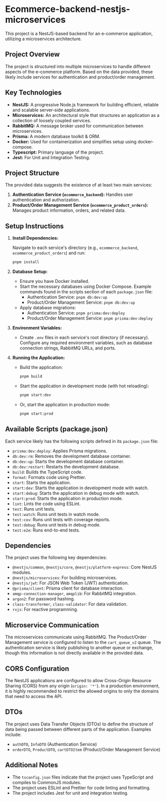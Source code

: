 
# Ecommerce-backend-nestjs-microservices

This project is a NestJS-based backend for an e-commerce application, utilizing a microservices architecture.

## Project Overview

The project is structured into multiple microservices to handle different aspects of the e-commerce platform.  Based on the data provided, these likely include services for authentication and product/order management.

## Key Technologies

*   **NestJS:** A progressive Node.js framework for building efficient, reliable and scalable server-side applications.
*   **Microservices:** An architectural style that structures an application as a collection of loosely coupled services.
*   **RabbitMQ:** A message broker used for communication between microservices.
*   **Prisma:** A modern database toolkit & ORM.
*   **Docker:** Used for containerization and simplifies setup using docker-compose.
*   **Typescript:** Primary language of the project.
*   **Jest:** For Unit and Integration Testing.

## Project Structure

The provided data suggests the existence of at least two main services:

1.  **Authentication Service (`ecommerce_backend`):** Handles user authentication and authorization.
2.  **Product/Order Management Service (`ecommerce_product_orders`):** Manages product information, orders, and related data.

## Setup Instructions

1.  **Install Dependencies:**

    Navigate to each service's directory (e.g., `ecommerce_backend`, `ecommerce_product_orders`) and run:

    ```bash
    pnpm install
    ```

2.  **Database Setup:**

    *   Ensure you have Docker installed.
    *   Start the necessary databases using Docker Compose. Example commands found in the scripts section of each `package.json` file:
        *   Authentication Service: `pnpm db:dev:up`
        *   Product/Order Management Service: `pnpm db:dev:up`
    *   Apply database migrations:
        *   Authentication Service: `pnpm prisma:dev:deploy`
        *   Product/Order Management Service: `pnpm prisma:dev:deploy`

3.  **Environment Variables:**

    *   Create `.env` files in each service's root directory (if necessary).  Configure any required environment variables, such as database connection strings, RabbitMQ URLs, and ports.

4.  **Running the Application:**

    *   Build the application:

        ```bash
        pnpm build
        ```

    *   Start the application in development mode (with hot reloading):

        ```bash
        pnpm start:dev
        ```

    *   Or, start the application in production mode:

        ```bash
        pnpm start:prod
        ```

## Available Scripts (package.json)

Each service likely has the following scripts defined in its `package.json` file:

*   `prisma:dev:deploy`:  Applies Prisma migrations.
*   `db:dev:rm`: Removes the development database container.
*   `db:dev:up`: Starts the development database container.
*   `db:dev:restart`: Restarts the development database.
*   `build`:  Builds the TypeScript code.
*   `format`: Formats code using Prettier.
*   `start`: Starts the application.
*   `start:dev`: Starts the application in development mode with watch.
*   `start:debug`: Starts the application in debug mode with watch.
*   `start:prod`: Starts the application in production mode.
*   `lint`:  Lints the code using ESLint.
*   `test`: Runs unit tests.
*   `test:watch`: Runs unit tests in watch mode.
*   `test:cov`: Runs unit tests with coverage reports.
*   `test:debug`: Runs unit tests in debug mode.
*   `test:e2e`: Runs end-to-end tests.

## Dependencies

The project uses the following key dependencies:

*   `@nestjs/common`, `@nestjs/core`, `@nestjs/platform-express`: Core NestJS modules.
*   `@nestjs/microservices`: For building microservices.
*   `@nestjs/jwt`: For JSON Web Token (JWT) authentication.
*   `@prisma/client`: Prisma client for database interaction.
*   `amqp-connection-manager`, `amqplib`: For RabbitMQ integration.
*   `argon2`: For password hashing.
*   `class-transformer`, `class-validator`: For data validation.
*   `rxjs`: For reactive programming.

## Microservice Communication

The microservices communicate using RabbitMQ.  The Product/Order Management service is configured to listen to the `cart_queue_v2` queue. The authentication service is likely publishing to another queue or exchange, though this information is not directly available in the provided data.

## CORS Configuration

The NestJS applications are configured to allow Cross-Origin Resource Sharing (CORS) from any origin (`origin: '*'`).  In a production environment, it is highly recommended to restrict the allowed origins to only the domains that need to access the API.

## DTOs

The project uses Data Transfer Objects (DTOs) to define the structure of data being passed between different parts of the application.  Examples include:

*   `authDTO`, `InfoDTO` (Authentication Service)
*   `orderDTO`, `ProductDTO`, `cartDTOItem` (Product/Order Management Service)

## Additional Notes

*   The `tsconfig.json` files indicate that the project uses TypeScript and compiles to CommonJS modules.
*   The project uses ESLint and Prettier for code linting and formatting.
*   The project includes Jest for unit and integration testing.
```